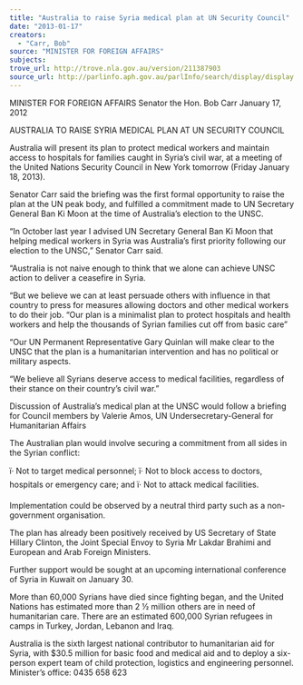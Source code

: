 ```yaml
---
title: "Australia to raise Syria medical plan at UN Security Council"
date: "2013-01-17"
creators:
  - "Carr, Bob"
source: "MINISTER FOR FOREIGN AFFAIRS"
subjects:
trove_url: http://trove.nla.gov.au/version/211387903
source_url: http://parlinfo.aph.gov.au/parlInfo/search/display/display.w3p;query=Id%3A%22media/pressrel/2171417%22
---
```


 

 MINISTER FOR FOREIGN AFFAIRS  Senator the Hon. Bob Carr  January 17, 2012    

 AUSTRALIA TO RAISE SYRIA MEDICAL PLAN AT UN SECURITY  COUNCIL    

 Australia will present its plan to protect medical workers and maintain access to  hospitals for families caught in Syria’s civil war, at a meeting of the United Nations  Security Council in New York tomorrow (Friday January 18, 2013).    

 Senator Carr said the briefing was the first formal opportunity to raise the plan at the  UN peak body, and fulfilled a commitment made to UN Secretary General Ban Ki  Moon at the time of Australia’s election to the UNSC.    

 “In October last year I advised UN Secretary General Ban Ki Moon that helping  medical workers in Syria was Australia’s first priority following our election to the  UNSC,” Senator Carr said.   

 “Australia is not naive enough to think that we alone can achieve UNSC action to  deliver a ceasefire in Syria.   

 “But we believe we can at least persuade others with influence in that country to  press for measures allowing doctors and other medical workers to do their job.  “Our plan is a minimalist plan to protect hospitals and health workers and help the  thousands of Syrian families cut off from basic care”    

 “Our UN Permanent Representative Gary Quinlan will make clear to the UNSC that  the plan is a humanitarian intervention and has no political or military aspects.    

 “We believe all Syrians deserve access to medical facilities, regardless of their  stance on their country’s civil war.”    

 Discussion of Australia’s medical plan at the UNSC would follow a briefing for  Council members by Valerie Amos, UN Undersecretary-General for Humanitarian  Affairs    

 The Australian plan would involve securing a commitment from all sides in the Syrian  conflict: 

 ï· Not to target medical personnel;  ï· Not to block access to doctors, hospitals or emergency care; and  ï· Not to attack medical facilities. 

 

 Implementation could be observed by a neutral third party such as a non-government organisation.    

 The plan has already been positively received by US Secretary of State Hillary  Clinton, the Joint Special Envoy to Syria Mr Lakdar Brahimi and European and Arab  Foreign Ministers.    

 Further support would be sought at an upcoming international conference of Syria in  Kuwait on January 30.    

 More than 60,000 Syrians have died since fighting began, and the United Nations  has estimated more than 2 ½ million others are in need of humanitarian care.   There are an estimated 600,000 Syrian refugees in camps in Turkey, Jordan,  Lebanon and Iraq.   

 Australia is the sixth largest national contributor to humanitarian aid for Syria, with  $30.5 million for basic food and medical aid and to deploy a six-person expert team  of child protection, logistics and engineering personnel.  Minister’s office: 0435 658 623   

